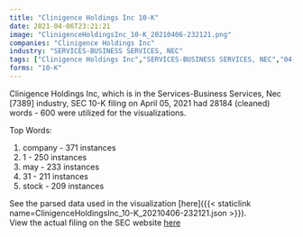 ```yaml
---
title: "Clinigence Holdings Inc 10-K"
date: 2021-04-06T23:21:21
image: "ClinigenceHoldingsInc_10-K_20210406-232121.png"
companies: "Clinigence Holdings Inc"
industry: "SERVICES-BUSINESS SERVICES, NEC"
tags: ["Clinigence Holdings Inc","SERVICES-BUSINESS SERVICES, NEC","04-05-2021","10-K"]
forms: "10-K"
---
```

Clinigence Holdings Inc, which is in the Services-Business Services, Nec [7389] industry, SEC 10-K filing on April 05, 2021 had 28184 (cleaned) words - 600 were utilized for the visualizations.

Top Words:
1. company - 371 instances
2. 1 - 250 instances
3. may - 233 instances
4. 31 - 211 instances
5. stock - 209 instances


See the parsed data used in the visualization [here]({{< staticlink name=ClinigenceHoldingsInc_10-K_20210406-232121.json >}}).  
View the actual filing on the SEC website [here](https://www.sec.gov/Archives/edgar/data/1479681/0001607062-21-000074.txt)
